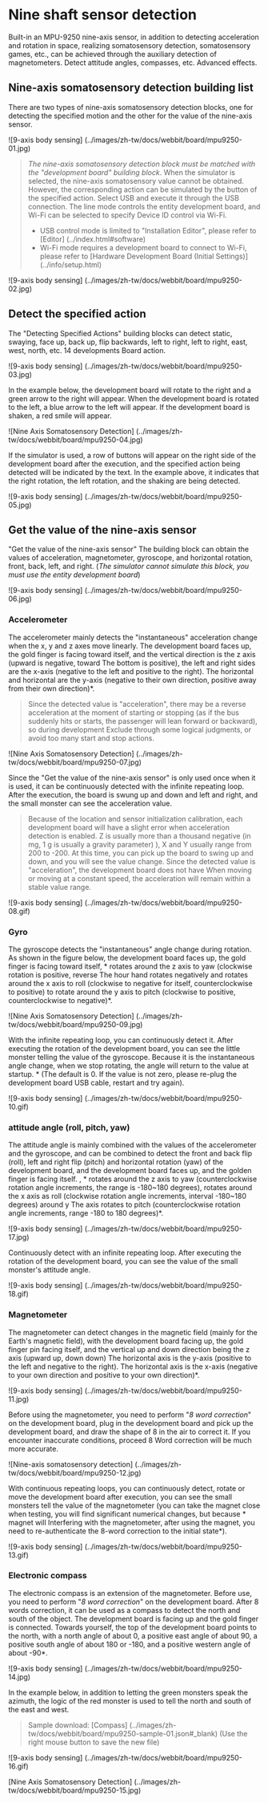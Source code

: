 # Nine shaft sensor detection

Built-in an MPU-9250 nine-axis sensor, in addition to detecting acceleration and rotation in space, realizing somatosensory detection, somatosensory games, etc., can be achieved through the auxiliary detection of magnetometers. Detect attitude angles, compasses, etc. Advanced effects.

## Nine-axis somatosensory detection building list

There are two types of nine-axis somatosensory detection blocks, one for detecting the specified motion and the other for the value of the nine-axis sensor.

![9-axis body sensing] (../images/zh-tw/docs/webbit/board/mpu9250-01.jpg)

> *The nine-axis somatosensory detection block must be matched with the "development board" building block*. When the simulator is selected, the nine-axis somatosensory value cannot be obtained. However, the corresponding action can be simulated by the button of the specified action. Select USB and execute it through the USB connection. The line mode controls the entity development board, and Wi-Fi can be selected to specify Device ID control via Wi-Fi.
> - USB control mode is limited to "Installation Editor", please refer to [Editor] (../index.html#software)
> - Wi-Fi mode requires a development board to connect to Wi-Fi, please refer to [Hardware Development Board (Initial Settings)] (../info/setup.html)

![9-axis body sensing] (../images/zh-tw/docs/webbit/board/mpu9250-02.jpg)

## Detect the specified action

The "Detecting Specified Actions" building blocks can detect static, swaying, face up, back up, flip backwards, left to right, left to right, east, west, north, etc. 14 developments Board action.

![9-axis body sensing] (../images/zh-tw/docs/webbit/board/mpu9250-03.jpg)

In the example below, the development board will rotate to the right and a green arrow to the right will appear. When the development board is rotated to the left, a blue arrow to the left will appear. If the development board is shaken, a red smile will appear.

![Nine Axis Somatosensory Detection] (../images/zh-tw/docs/webbit/board/mpu9250-04.jpg)

If the simulator is used, a row of buttons will appear on the right side of the development board after the execution, and the specified action being detected will be indicated by the text. In the example above, it indicates that the right rotation, the left rotation, and the shaking are being detected.

![9-axis body sensing] (../images/zh-tw/docs/webbit/board/mpu9250-05.jpg)

## Get the value of the nine-axis sensor

"Get the value of the nine-axis sensor" The building block can obtain the values ​​of acceleration, magnetometer, gyroscope, and horizontal rotation, front, back, left, and right. (*The simulator cannot simulate this block, you must use the entity development board*)

![9-axis body sensing] (../images/zh-tw/docs/webbit/board/mpu9250-06.jpg)

### Accelerometer

The accelerometer mainly detects the "instantaneous" acceleration change when the x, y and z axes move linearly. The development board faces up, the gold finger is facing toward itself, and the vertical direction is the z axis (upward is negative, toward The bottom is positive), the left and right sides are the x-axis (negative to the left and positive to the right). The horizontal and horizontal are the y-axis (negative to their own direction, positive away from their own direction)*.

> Since the detected value is "acceleration", there may be a reverse acceleration at the moment of starting or stopping (as if the bus suddenly hits or starts, the passenger will lean forward or backward), so during development Exclude through some logical judgments, or avoid too many start and stop actions.

![Nine Axis Somatosensory Detection] (../images/zh-tw/docs/webbit/board/mpu9250-07.jpg)

Since the "Get the value of the nine-axis sensor" is only used once when it is used, it can be continuously detected with the infinite repeating loop. After the execution, the board is swung up and down and left and right, and the small monster can see the acceleration value.

> Because of the location and sensor initialization calibration, each development board will have a slight error when acceleration detection is enabled. Z is usually more than a thousand negative (in mg, 1 g is usually a gravity parameter) ), X and Y usually range from 200 to -200. At this time, you can pick up the board to swing up and down, and you will see the value change. Since the detected value is "acceleration", the development board does not have When moving or moving at a constant speed, the acceleration will remain within a stable value range.

![9-axis body sensing] (../images/zh-tw/docs/webbit/board/mpu9250-08.gif)

### Gyro

The gyroscope detects the "instantaneous" angle change during rotation. As shown in the figure below, the development board faces up, the gold finger is facing toward itself, * rotates around the z axis to yaw (clockwise rotation is positive, reverse The hour hand rotates negatively and rotates around the x axis to roll (clockwise to negative for itself, counterclockwise to positive) to rotate around the y axis to pitch (clockwise to positive, counterclockwise to negative)*.

![Nine Axis Somatosensory Detection] (../images/zh-tw/docs/webbit/board/mpu9250-09.jpg)

With the infinite repeating loop, you can continuously detect it. After executing the rotation of the development board, you can see the little monster telling the value of the gyroscope. Because it is the instantaneous angle change, when we stop rotating, the angle will return to the value at startup. * (The default is 0. If the value is not zero, please re-plug the development board USB cable, restart and try again).

![9-axis body sensing] (../images/zh-tw/docs/webbit/board/mpu9250-10.gif)

### attitude angle (roll, pitch, yaw)

The attitude angle is mainly combined with the values ​​of the accelerometer and the gyroscope, and can be combined to detect the front and back flip (roll), left and right flip (pitch) and horizontal rotation (yaw) of the development board, and the development board faces up, and the golden finger is facing itself. , * rotates around the z axis to yaw (counterclockwise rotation angle increments, the range is -180~180 degrees), rotates around the x axis as roll (clockwise rotation angle increments, interval -180~180 degrees) around y The axis rotates to pitch (counterclockwise rotation angle increments, range -180 to 180 degrees)*.

![9-axis body sensing] (../images/zh-tw/docs/webbit/board/mpu9250-17.jpg)

Continuously detect with an infinite repeating loop. After executing the rotation of the development board, you can see the value of the small monster's attitude angle.

![9-axis body sensing] (../images/zh-tw/docs/webbit/board/mpu9250-18.gif)

### Magnetometer

The magnetometer can detect changes in the magnetic field (mainly for the Earth's magnetic field), with the development board facing up, the gold finger pin facing itself, and the vertical up and down direction being the z axis (upward up, down down) The horizontal axis is the y-axis (positive to the left and negative to the right). The horizontal axis is the x-axis (negative to your own direction and positive to your own direction)*.

![9-axis body sensing] (../images/zh-tw/docs/webbit/board/mpu9250-11.jpg)

Before using the magnetometer, you need to perform "*8 word correction*" on the development board, plug in the development board and pick up the development board, and draw the shape of 8 in the air to correct it. If you encounter inaccurate conditions, proceed 8 Word correction will be much more accurate.

![Nine-axis somatosensory detection] (../images/zh-tw/docs/webbit/board/mpu9250-12.jpg)

With continuous repeating loops, you can continuously detect, rotate or move the development board after execution, you can see the small monsters tell the value of the magnetometer (you can take the magnet close when testing, you will find significant numerical changes, but because * magnet will Interfering with the magnetometer, after using the magnet, you need to re-authenticate the 8-word correction to the initial state*).

![9-axis body sensing] (../images/zh-tw/docs/webbit/board/mpu9250-13.gif)

### Electronic compass

The electronic compass is an extension of the magnetometer. Before use, you need to perform "*8 word correction*" on the development board. After 8 words correction, it can be used as a compass to detect the north and south of the object. The development board is facing up and the gold finger is connected. Towards yourself, the top of the development board points to the north, with a north angle of about 0, a positive east angle of about 90, a positive south angle of about 180 or -180, and a positive western angle of about -90*.

![9-axis body sensing] (../images/zh-tw/docs/webbit/board/mpu9250-14.jpg)

In the example below, in addition to letting the green monsters speak the azimuth, the logic of the red monster is used to tell the north and south of the east and west.

> Sample download: [Compass] (../images/zh-tw/docs/webbit/board/mpu9250-sample-01.json#_blank) (Use the right mouse button to save the new file)

![9-axis body sensing] (../images/zh-tw/docs/webbit/board/mpu9250-16.gif)

[Nine Axis Somatosensory Detection] (../images/zh-tw/docs/webbit/board/mpu9250-15.jpg)